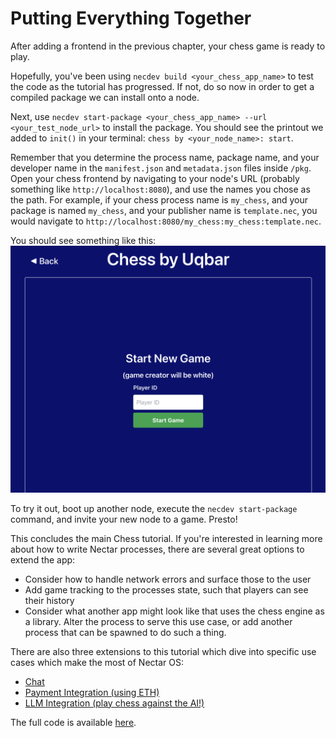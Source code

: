 # Putting Everything Together

After adding a frontend in the previous chapter, your chess game is ready to play.

Hopefully, you've been using `necdev build <your_chess_app_name>` to test the code as the tutorial has progressed.
If not, do so now in order to get a compiled package we can install onto a node.

Next, use `necdev start-package <your_chess_app_name> --url <your_test_node_url>` to install the package.
You should see the printout we added to `init()` in your terminal: `chess by <your_node_name>: start`.

Remember that you determine the process name, package name, and your developer name in the `manifest.json` and `metadata.json` files inside `/pkg`.
Open your chess frontend by navigating to your node's URL (probably something like `http://localhost:8080`), and use the names you chose as the path.
For example, if your chess process name is `my_chess`, and your package is named `my_chess`, and your publisher name is `template.nec`, you would navigate to `http://localhost:8080/my_chess:my_chess:template.nec`.

You should see something like this:
![chess frontend](./chess_home.png)

To try it out, boot up another node, execute the `necdev start-package` command, and invite your new node to a game.
Presto!

This concludes the main Chess tutorial.
If you're interested in learning more about how to write Nectar processes, there are several great options to extend the app:

- Consider how to handle network errors and surface those to the user
- Add game tracking to the processes state, such that players can see their history
- Consider what another app might look like that uses the chess engine as a library.
Alter the process to serve this use case, or add another process that can be spawned to do such a thing.

There are also three extensions to this tutorial which dive into specific use cases which make the most of Nectar OS:

- [Chat](./chat.md)
- [Payment Integration (using ETH)](./payment.md)
- [LLM Integration (play chess against the AI!)](./llm.md)

The full code is available [here](https://github.com/uqbar-dao/nectar/tree/main/modules/chess).
